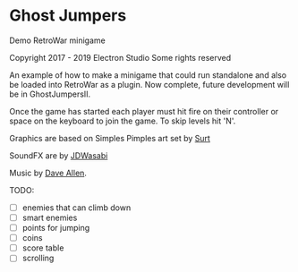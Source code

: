 # Ghost Jumpers
Demo RetroWar minigame

Copyright 2017 - 2019 Electron Studio
Some rights reserved

An example of how to make a minigame that could run standalone and also
be loaded into RetroWar as a plugin. Now complete, future development will be in GhostJumpersII.

Once the game has started each player must hit fire on their controller or space on the keyboard to join the game.  To skip levels hit 'N'.

Graphics are based on Simples Pimples art set by [Surt](https://opengameart.org/content/simple-broad-purpose-tileset)

SoundFX are by [JDWasabi](https://wasabi-playground.com/about)

Music by [Dave Allen](https://dave-allen-music.com/).

TODO:

- [ ] enemies that can climb down
- [ ] smart enemies
- [ ] points for jumping
- [ ] coins
- [ ] score table
- [ ] scrolling
